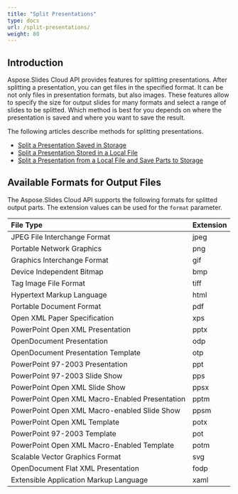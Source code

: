 ```yaml
---
title: "Split Presentations"
type: docs
url: /split-presentations/
weight: 80
---
```


## **Introduction**

Aspose.Slides Cloud API provides features for splitting presentations. After splitting a presentation, you can get files in the specified format. It can be not only files in presentation formats, but also images. These features allow to specify the size for output slides for many formats and select a range of slides to be splitted. Which method is best for you depends on where the presentation is saved and where you want to save the result.

The following articles describe methods for splitting presentations.
- [Split a Presentation Saved in Storage](/slides/split-a-presentation-saved-in-storage/)
- [Split a Presentation Stored in a Local File](/slides/split-a-presentation-stored-in-a-local-file/)
- [Split a Presentation from a Local File and Save Parts to Storage](/slides/split-a-presentation-from-a-local-file-and-save-parts-to-storage/)

## **Available Formats for Output Files**

The Aspose.Slides Cloud API supports the following formats for splitted output parts. The extension values can be used for the `format` parameter.

|**File Type**|**Extension**|
| :- | :- |
|JPEG File Interchange Format|jpeg|
|Portable Network Graphics|png|
|Graphics Interchange Format|gif|
|Device Independent Bitmap|bmp|
|Tag Image File Format|tiff|
|Hypertext Markup Language|html|
|Portable Document Format|pdf|
|Open XML Paper Specification|xps|
|PowerPoint Open XML Presentation|pptx|
|OpenDocument Presentation|odp|
|OpenDocument Presentation Template|otp|
|PowerPoint 97-2003 Presentation|ppt|
|PowerPoint 97-2003 Slide Show|pps|
|PowerPoint Open XML Slide Show|ppsx|
|PowerPoint Open XML Macro-Enabled Presentation|pptm|
|PowerPoint Open XML Macro-enabled Slide Show|ppsm|
|PowerPoint Open XML Template|potx|
|PowerPoint 97-2003 Template|pot|
|PowerPoint Open XML Macro-Enabled Template|potm|
|Scalable Vector Graphics Format|svg|
|OpenDocument Flat XML Presentation|fodp|
|Extensible Application Markup Language|xaml|
